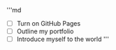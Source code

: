 '''md
- [ ] Turn on GitHub Pages
- [ ] Outline my portfolio
- [ ] Introduce myself to the world
'''
